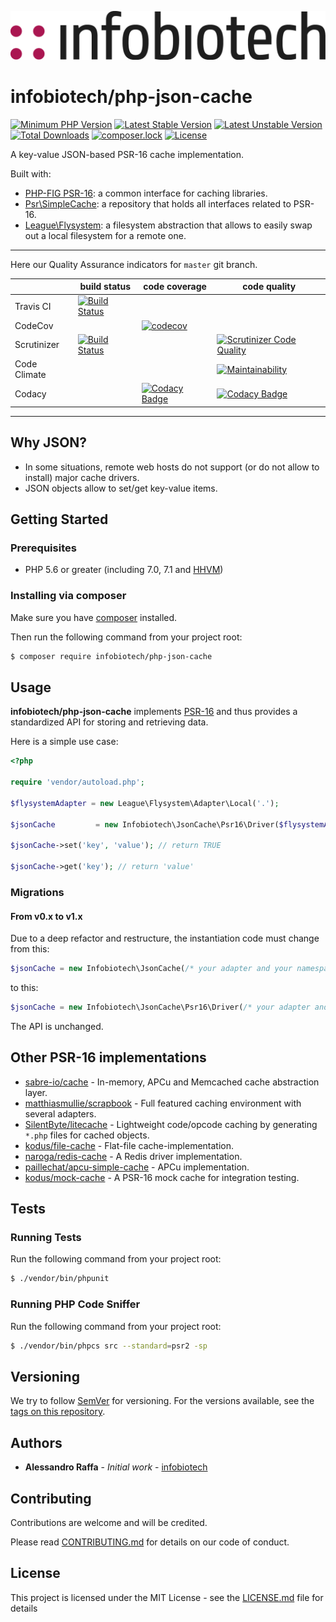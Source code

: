 [!["infobiotech logo"](assets/logo-infobiotech-black-noclaim.png)](http://infobiotech.net?ibtref=github-readme-header)

# infobiotech/php-json-cache

[![Minimum PHP Version](https://img.shields.io/badge/php-%3E%3D%205.6-8892BF.svg?style=flat-square)](https://php.net/)
[![Latest Stable Version](https://poser.pugx.org/infobiotech/php-json-cache/v/stable?format=flat-square)](https://packagist.org/packages/infobiotech/php-json-cache)
[![Latest Unstable Version](https://poser.pugx.org/infobiotech/php-json-cache/v/unstable?format=flat-square)](https://packagist.org/packages/infobiotech/php-json-cache)
[![Total Downloads](https://poser.pugx.org/infobiotech/php-json-cache/downloads?format=flat-square)](https://packagist.org/packages/infobiotech/php-json-cache)
[![composer.lock](https://poser.pugx.org/infobiotech/php-json-cache/composerlock?format=flat-square)](https://packagist.org/packages/infobiotech/php-json-cache)
[![License](https://poser.pugx.org/infobiotech/php-json-cache/license?format=flat-square)](https://packagist.org/packages/infobiotech/php-json-cache)

A key-value JSON-based PSR-16 cache implementation.

Built with:
* [PHP-FIG PSR-16](http://www.php-fig.org/psr/psr-16/): a common interface for caching libraries.
* [Psr\SimpleCache](https://github.com/php-fig/simple-cache): a repository that holds all interfaces related to PSR-16.
* [League\Flysystem](https://flysystem.thephpleague.com/): a filesystem abstraction that allows to easily swap out a local filesystem for a remote one.

---

Here our Quality Assurance indicators for `master` git branch.

|              | build status | code coverage | code quality |
| ------------ | ------------ | ------------- | ------------ |
| Travis CI    | [![Build Status](https://travis-ci.org/infobiotech/php-json-cache.svg?branch=master&format=flat-square)](https://travis-ci.org/infobiotech/php-json-cache) | | |
| CodeCov      |              | [![codecov](https://codecov.io/gh/infobiotech/php-json-cache/branch/master/graph/badge.svg)](https://codecov.io/gh/infobiotech/php-json-cache) | |
| Scrutinizer  | [![Build Status](https://scrutinizer-ci.com/g/infobiotech/php-json-cache/badges/build.png?b=master)](https://scrutinizer-ci.com/g/infobiotech/php-json-cache/build-status/master) |               | [![Scrutinizer Code Quality](https://scrutinizer-ci.com/g/infobiotech/php-json-cache/badges/quality-score.png?b=master)](https://scrutinizer-ci.com/g/infobiotech/php-json-cache/?branch=master) |
| Code Climate |              |               | [![Maintainability](https://api.codeclimate.com/v1/badges/15e7b0aa9a35fe0dfffe/maintainability)](https://codeclimate.com/github/infobiotech/php-json-cache/maintainability) |
| Codacy       |              | [![Codacy Badge](https://api.codacy.com/project/badge/Coverage/446dcd15de1647aaa0af4e0ba0d9f021)](https://www.codacy.com/app/alessandroraffa/php-json-cache?utm_source=github.com&amp;utm_medium=referral&amp;utm_content=infobiotech/php-json-cache&amp;utm_campaign=Badge_Coverage) | [![Codacy Badge](https://api.codacy.com/project/badge/Grade/446dcd15de1647aaa0af4e0ba0d9f021)](https://www.codacy.com/app/alessandroraffa/php-json-cache?utm_source=github.com&amp;utm_medium=referral&amp;utm_content=infobiotech/php-json-cache&amp;utm_campaign=Badge_Grade) |

---

## Why JSON?

* In some situations, remote web hosts do not support (or do not allow to install) major cache drivers.
* JSON objects allow to set/get key-value items.

## Getting Started

### Prerequisites

* PHP 5.6 or greater (including 7.0, 7.1 and [HHVM](https://hhvm.com/))

### Installing via composer

Make sure you have [composer](http://getcomposer.org/) installed.

Then run the following command from your project root:

```sh
$ composer require infobiotech/php-json-cache
```

## Usage

**infobiotech/php-json-cache** implements [PSR-16](http://www.php-fig.org/psr/psr-16/) and thus provides a standardized API for storing and retrieving data.

Here is a simple use case:

```php
<?php

require 'vendor/autoload.php';

$flysystemAdapter = new League\Flysystem\Adapter\Local('.');

$jsonCache         = new Infobiotech\JsonCache\Psr16\Driver($flysystemAdapter, uniqid());

$jsonCache->set('key', 'value'); // return TRUE

$jsonCache->get('key'); // return 'value'
```

### Migrations

#### From v0.x to v1.x

Due to a deep refactor and restructure, the instantiation code must change from this:

```php
$jsonCache = new Infobiotech\JsonCache(/* your adapter and your namespace */);
```

to this:

```php
$jsonCache = new Infobiotech\JsonCache\Psr16\Driver(/* your adapter and your namespace */);
```

The API is unchanged.

## Other PSR-16 implementations

* [sabre-io/cache](https://github.com/sabre-io/cache) - In-memory, APCu and Memcached cache abstraction layer.
* [matthiasmullie/scrapbook](https://github.com/matthiasmullie/scrapbook) - Full featured caching environment with several adapters.
* [SilentByte/litecache](https://github.com/SilentByte/litecache) - Lightweight code/opcode caching by generating `*.php` files for cached objects.
* [kodus/file-cache](https://github.com/kodus/file-cache) - Flat-file cache-implementation.
* [naroga/redis-cache](https://github.com/naroga/redis-cache) - A Redis driver implementation.
* [paillechat/apcu-simple-cache](https://github.com/paillechat/apcu-simple-cache) - APCu implementation.
* [kodus/mock-cache](https://github.com/kodus/mock-cache) - A PSR-16 mock cache for integration testing.

## Tests

### Running Tests

Run the following command from your project root:

```sh
$ ./vendor/bin/phpunit
```

### Running PHP Code Sniffer

Run the following command from your project root:

```sh
$ ./vendor/bin/phpcs src --standard=psr2 -sp
```

## Versioning

We try to follow [SemVer](http://semver.org/) for versioning. For the versions available, see the [tags on this repository](https://github.com/infobiotech/php-json-cache/tags).

## Authors

* **Alessandro Raffa** - *Initial work* - [infobiotech](https://github.com/infobiotech)

## Contributing

Contributions are welcome and will be credited.

Please read [CONTRIBUTING.md](CONTRIBUTING.md) for details on our code of conduct.

## License

This project is licensed under the MIT License - see the [LICENSE.md](LICENSE.md) file for details